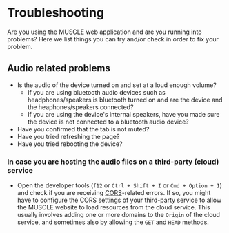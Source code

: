 # Troubleshooting

Are you using the MUSCLE web application and are you running into problems? Here we list things you can try and/or check in order to fix your problem.

## Audio related problems

* Is the audio of the device turned on and set at a loud enough volume?
  * If you are using bluetooth audio devices such as headphones/speakers is bluetooth turned on and are the device and the heaphones/speakers connected?
  * If you are using the device's internal speakers, have you made sure the device is not connected to a bluetooth audio device?
* Have you confirmed that the tab is not muted?
* Have you tried refreshing the page?
* Have you tried rebooting the device?

### In case you are hosting the audio files on a third-party (cloud) service
* Open the developer tools (`f12` or `Ctrl + Shift + I` or `Cmd + Option + I`) and check if you are receiving [CORS](https://developer.mozilla.org/en-US/docs/Web/HTTP/CORS)-related errors. If so, you might have to configure the CORS settings of your third-party service to allow the MUSCLE website to load resources from the cloud service. This usually involves adding one or more domains to the `Origin` of the cloud service, and sometimes also by allowing the `GET` and `HEAD` methods.